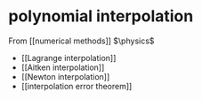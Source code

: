 # polynomial interpolation
From [[numerical methods]]
$\physics$
- [[Lagrange interpolation]]
- [[Aitken interpolation]]
- [[Newton interpolation]]
- [[interpolation error theorem]]